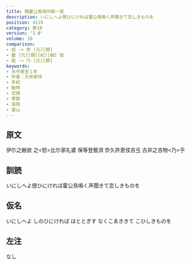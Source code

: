 ```yaml
---
title: 聞霍公鳥喧作歌一首
description: いにしへよ偲ひにければ霍公鳥鳴く声聞きて恋しきものを
position: 4119
category: 巻18
version: '1.0'
volume: 18
comparison:
- 奴 -> 怒 [元][類]
- 藝 [元][類][紀][細] 伎
- 能 -> 乃 [元][類]
keywords:
- 天平感宝１年
- 作者：大伴家持
- 年紀
- 動物
- 恋情
- 季節
- 高岡
- 富山
---
```


## 原文

伊尓之敝欲 之<怒>比尓家礼婆 保等登藝須 奈久許恵伎吉弖 古非之吉物<乃>乎

## 訓読

いにしへよ偲ひにければ霍公鳥鳴く声聞きて恋しきものを

## 仮名

いにしへよ しのひにければ ほととぎす なくこゑききて こひしきものを

## 左注

なし
